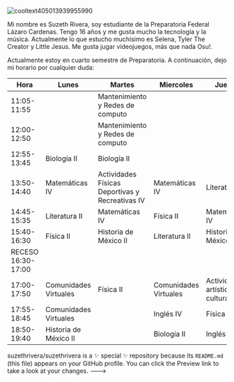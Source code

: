![cooltext405013939955990](https://user-images.githubusercontent.com/99761740/155261335-1cfbf147-43f7-4aa7-bb0a-39fd95728a69.gif)

Mi nombre es Suzeth Rivera, soy estudiante de la Preparatoria Federal Lázaro Cardenas. Tengo 16 años y me gusta mucho la tecnología y la música. 
Actualmente lo que estucho muchísimo es Selena, Tyler The Creator y Little Jesus. Me gusta jugar videojuegos, más que nada Osu!.

Actualmente estoy en cuarto semestre de Preparatoria. A continuación, dejo mi horario por cualquier duda: 

| Hora               | Lunes                   | Martes                                            | Miercoles             | Jueves                                 | Viernes                           |
|--------------------|-------------------------|---------------------------------------------------|-----------------------|----------------------------------------|-----------------------------------|
| 11:05-11:55        |                         | Mantenimiento y Redes de computo                  |                       |                                        | Mantenimiento y Redes de computo  |
| 12:00-12:50        |                         | Mantenimiento y Redes de computo                  |                       |                                        | Mantenimiento y Redes  de computo |
| 12:55-13:45        | Biología II             | Biología II                                       |                       |                                        | Matemáticas IV                    |
| 13:50-14:40        | Matemáticas IV          | Actividades Físicas  Deportivas y Recreativas  IV | Matemáticas IV        | Literatura II                          | Biología II                       |
| 14:45-15:35        | Literatura II           | Matemáticas IV                                    | Física II             | Matemáticas IV                         | Física II                         |
| 15:40-16:30        | Física II               | Historia de México II                             | Literatura II         | Historia de México II                  | Inglés IV                         |
| RECESO 16:30-17:00 |                         |                                                   |                       |                                        |                                   |
| 17:00-17:50        | Comunidades  Virtuales  | Física II                                         | Comunidades Virtuales | Actividades artísticas y culturales IV |                                   |
| 17:55-18:45        | Comunidades  Virtuales  |                                                   | Inglés IV             | Física II                              |                                   |
| 18:50-19:40        | Historia  de  México II |                                                   | Biología II           | Inglés IV                              |                                   |

suzethrivera/suzethrivera is a ✨ special ✨ repository because its `README.md` (this file) appears on your GitHub profile.
You can click the Preview link to take a look at your changes.
--->

